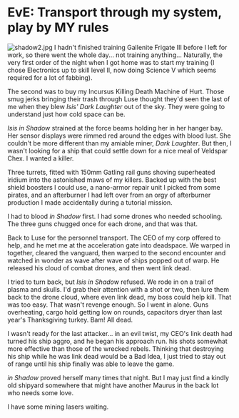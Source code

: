 # EvE: Transport through my system, play by MY rules

![shadow2.jpg](http://westkarana.com/wp-content/uploads/2007/07/shadow2.jpg)
I hadn't finished training Gallenite Frigate III before I left for work, so there went the whole day... not training anything... Naturally, the very first order of the night when I got home was to start my training (I chose Electronics up to skill level II, now doing Science V which seems required for a lot of fabbing).

The second was to buy my Incursus Killing Death Machine of Hurt. Those smug jerks bringing their trash through Luse thought they'd seen the last of me when they blew *Isis' Dark Laughter* out of the sky. They were going to understand just how cold space can be.

*Isis in Shadow* strained at the force beams holding her in her hanger bay. Her sensor displays were rimmed red around the edges with blood lust. She couldn't be more different than my amiable miner, *Dark Laughter*. But then, I wasn't looking for a ship that could settle down for a nice meal of Veldspar Chex. I wanted a killer.

Three turrets, fitted with 150mm Gatling rail guns shoving superheated iridium into the astonished maws of my killers. Backed up with the best shield boosters I could use, a nano-armor repair unit I picked from some pirates, and an afterburner I had left over from an orgy of afterburner production I made accidentally during a tutorial mission.

I had to blood *in Shadow* first. I had some drones who needed schooling. The three guns chugged once for each drone, and that was that.

Back to Luse for the personnel transport. The CEO of my corp offered to help, and he met me at the acceleration gate into deadspace. We warped in together, cleared the vanguard, then warped to the second encounter and watched in wonder as wave after wave of ships popped out of warp. He released his cloud of combat drones, and then went link dead.

I tried to turn back, but *Isis in Shadow* refused. We rode in on a trail of plasma and skulls. I'd grab their attention with a shot or two, then lure them back to the drone cloud, where even link dead, my boss could help kill. That was too easy. That wasn't revenge enough. So I went in alone. Guns overheating, cargo hold getting low on rounds, capacitors dryer than last year's Thanksgiving turkey. Bam! All dead.

I wasn't ready for the last attacker... in an evil twist, my CEO's link death had turned his ship aggro, and he began his approach run. his shots somewhat more effective than those of the wrecked rebels. Thinking that destroying his ship while he was link dead would be a Bad Idea, I just tried to stay out of range until his ship finally was able to leave the game.

*in Shadow* proved herself many times that night. But I may just find a kindly old shipyard somewhere that might have another Maurus in the back lot who needs some love.

I have some mining lasers waiting.
